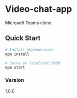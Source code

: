 # Video-chat-app
Microsoft Teams clone

## Quick Start

```bash
# Install dependencies
npm install

# Serve on localhost:3000
npm start


```

### Version

1.0.0



